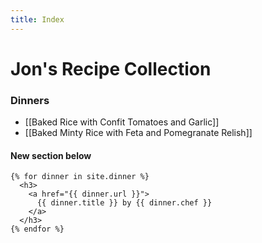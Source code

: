 ```yaml
---
title: Index
---
```


# Jon's Recipe Collection

### Dinners
* [[Baked Rice with Confit Tomatoes and Garlic]]
* [[Baked Minty Rice with Feta and Pomegranate Relish]]


#### New section below
```
{% for dinner in site.dinner %}
  <h3>
    <a href="{{ dinner.url }}">
      {{ dinner.title }} by {{ dinner.chef }}
    </a>
  </h3>
{% endfor %}
```
